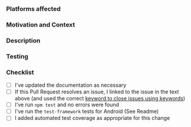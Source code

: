 <!--
Please make sure the checklist boxes are all checked before submitting the PR.

Thanks!
-->

### Platforms affected



### Motivation and Context
<!-- Why is this change required? What problem does it solve? -->
<!-- If it fixes an open issue, please link to the issue here. -->



### Description



### Testing
<!-- Please describe in detail how you tested your changes. -->



### Checklist
<!-- Place and x inside the [ ] to indicate completion -->

- [ ] I've updated the documentation as necessary
- [ ] If this Pull Request resolves an issue, I linked to the issue in the text above (and used the correct [keyword to close issues using keywords](https://help.github.com/articles/closing-issues-using-keywords/))
- [ ] I've run `npm test` and no errors were found
- [ ] I've run the `test-framework` tests for Android (See Readme)
- [ ] I added automated test coverage as appropriate for this change